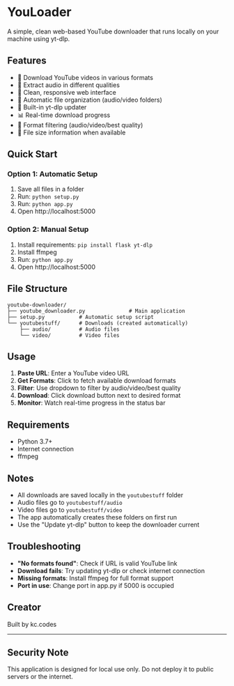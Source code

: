 # YouLoader
A simple, clean web-based YouTube downloader that runs locally on your machine using yt-dlp.

## Features

- 🎥 Download YouTube videos in various formats
- 🎵 Extract audio in different qualities
- 📱 Clean, responsive web interface
- 📁 Automatic file organization (audio/video folders)
- 🔄 Built-in yt-dlp updater
- 📊 Real-time download progress
- 🎯 Format filtering (audio/video/best quality)
- 📏 File size information when available

## Quick Start

### Option 1: Automatic Setup
1. Save all files in a folder
2. Run: `python setup.py`
3. Run: `python app.py`
4. Open http://localhost:5000

### Option 2: Manual Setup
1. Install requirements: `pip install flask yt-dlp`
2. Install ffmpeg
3. Run: `python app.py`
4. Open http://localhost:5000

## File Structure
```
youtube-downloader/
├── youtube_downloader.py              # Main application
├── setup.py           # Automatic setup script
└── youtubestuff/      # Downloads (created automatically)
    ├── audio/         # Audio files
    └── video/         # Video files
```

## Usage

1. **Paste URL**: Enter a YouTube video URL
2. **Get Formats**: Click to fetch available download formats
3. **Filter**: Use dropdown to filter by audio/video/best quality
4. **Download**: Click download button next to desired format
5. **Monitor**: Watch real-time progress in the status bar

## Requirements

- Python 3.7+
- Internet connection
- ffmpeg

## Notes

- All downloads are saved locally in the `youtubestuff` folder
- Audio files go to `youtubestuff/audio`
- Video files go to `youtubestuff/video`
- The app automatically creates these folders on first run
- Use the "Update yt-dlp" button to keep the downloader current

## Troubleshooting

- **"No formats found"**: Check if URL is valid YouTube link
- **Download fails**: Try updating yt-dlp or check internet connection
- **Missing formats**: Install ffmpeg for full format support
- **Port in use**: Change port in app.py if 5000 is occupied

## Creator

Built by kc.codes

---

## Security Note

This application is designed for local use only. Do not deploy it to public servers or the internet.
